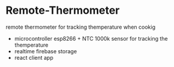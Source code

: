 # Remote-Thermometer

remote thermometer for tracking themperature when cookig

- microcontroller esp8266 + NTC 1000k sensor for tracking the themperature
- realtime firebase storage
- react client app 
